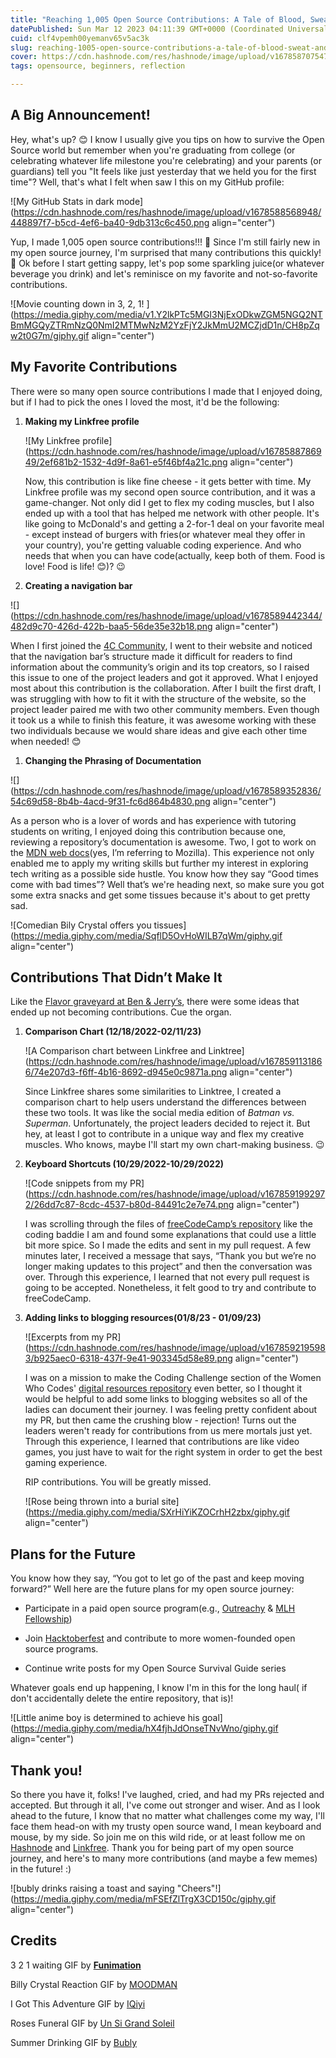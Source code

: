 ```yaml
---
title: "Reaching 1,005 Open Source Contributions: A Tale of Blood, Sweat, and Code"
datePublished: Sun Mar 12 2023 04:11:39 GMT+0000 (Coordinated Universal Time)
cuid: clf4vpemh00yemanv65v5ac3k
slug: reaching-1005-open-source-contributions-a-tale-of-blood-sweat-and-code
cover: https://cdn.hashnode.com/res/hashnode/image/upload/v1678587075477/664658cb-039e-4fd5-9961-39c15218494d.png
tags: opensource, beginners, reflection

---
```


## A Big Announcement!

Hey, what's up? 😊 I know I usually give you tips on how to survive the Open Source world but remember when you're graduating from college (or celebrating whatever life milestone you're celebrating) and your parents (or guardians) tell you "It feels like just yesterday that we held you for the first time"? Well, that's what I felt when saw I this on my GitHub profile:

![My GitHub Stats in dark mode](https://cdn.hashnode.com/res/hashnode/image/upload/v1678588568948/448897f7-b5cd-4ef6-ba40-9db313c6c450.png align="center")

Yup, I made 1,005 open source contributions!!! 🥳 Since I'm still fairly new in my open source journey, I'm surprised that many contributions this quickly! 🥹 Ok before I start getting sappy, let's pop some sparkling juice(or whatever beverage you drink) and let's reminisce on my favorite and not-so-favorite contributions.  

![Movie counting down in 3, 2, 1! ](https://media.giphy.com/media/v1.Y2lkPTc5MGI3NjExODkwZGM5NGQ2NTBmMGQyZTRmNzQ0NmI2MTMwNzM2YzFjY2JkMmU2MCZjdD1n/CH8pZqw2t0G7m/giphy.gif align="center")

## My Favorite Contributions

There were so many open source contributions I made that I enjoyed doing, but if I had to pick the ones I loved the most, it'd be the following:

1. **Making my Linkfree profile**
    
    ![My Linkfree profile](https://cdn.hashnode.com/res/hashnode/image/upload/v1678588786949/2ef681b2-1532-4d9f-8a61-e5f46bf4a21c.png align="center")
    
    Now, this contribution is like fine cheese - it gets better with time. My Linkfree profile was my second open source contribution, and it was a game-changer. Not only did I get to flex my coding muscles, but I also ended up with a tool that has helped me network with other people. It's like going to McDonald's and getting a 2-for-1 deal on your favorite meal - except instead of burgers with fries(or whatever meal they offer in your country), you're getting valuable coding experience. And who needs that when you can have code(actually, keep both of them. Food is love! Food is life! 😊)? 😉
    
2. **Creating a navigation bar**
    

![](https://cdn.hashnode.com/res/hashnode/image/upload/v1678589442344/482d9c70-426d-422b-baa5-56de35e32b18.png align="center")

When I first joined the [4C Community](https://www.4c.rocks/), I went to their website and noticed that the navigation bar’s structure made it difficult for readers to find information about the community’s origin and its top creators, so I raised this issue to one of the project leaders and got it approved. What I enjoyed most about this contribution is the collaboration. After I built the first draft, I was struggling with how to fit it with the structure of the website, so the project leader paired me with two other community members. Even though it took us a while to finish this feature, it was awesome working with these two individuals because we would share ideas and give each other time when needed! 😊

1. **Changing the Phrasing of Documentation**
    

![](https://cdn.hashnode.com/res/hashnode/image/upload/v1678589352836/54c69d58-8b4b-4acd-9f31-fc6d864b4830.png align="center")

As a person who is a lover of words and has experience with tutoring students on writing, I enjoyed doing this contribution because one, reviewing a repository’s documentation is awesome. Two, I got to work on the [MDN web docs](https://developer.mozilla.org/en-US/)(yes, I’m referring to Mozilla). This experience not only enabled me to apply my writing skills but further my interest in exploring tech writing as a possible side hustle. You know how they say “Good times come with bad times”? Well that’s we're heading next, so make sure you got some extra snacks and get some tissues because it's about to get pretty sad.

![Comedian Bily Crystal offers you tissues](https://media.giphy.com/media/SqflD5OvHoWILB7qWm/giphy.gif align="center")

## Contributions That Didn’t Make It

Like the [Flavor graveyard at Ben & Jerry’s](https://www.benjerry.com/flavors/flavor-graveyard), there were some ideas that ended up not becoming contributions. Cue the organ.

1. **Comparison Chart (12/18/2022-02/11/23)**
    
    ![A Comparison chart between Linkfree and Linktree](https://cdn.hashnode.com/res/hashnode/image/upload/v1678591131866/74e207d3-f6ff-4b16-8692-d945e0c9871a.png align="center")
    
    Since Linkfree shares some similarities to Linktree, I created a comparison chart to help users understand the differences between these two tools. It was like the social media edition of *Batman vs. Superman*. Unfortunately, the project leaders decided to reject it. But hey, at least I got to contribute in a unique way and flex my creative muscles. Who knows, maybe I'll start my own chart-making business. 😉
    
2. **Keyboard Shortcuts (10/29/2022-10/29/2022)**
    
    ![Code snippets from my PR](https://cdn.hashnode.com/res/hashnode/image/upload/v1678591992972/26dd7c87-8cdc-4537-b80d-84491c2e7e74.png align="center")
    
    I was scrolling through the files of [freeCodeCamp’s repository](https://github.com/freeCodeCamp/freeCodeCamp) like the coding baddie I am and found some explanations that could use a little bit more spice. So I made the edits and sent in my pull request. A few minutes later, I received a message that says, “Thank you but we’re no longer making updates to this project” and then the conversation was over. Through this experience, I learned that not every pull request is going to be accepted. Nonetheless, it felt good to try and contribute to freeCodeCamp.
    
3. **Adding links to blogging resources(01/8/23 - 01/09/23)**
    
    ![Excerpts from my PR](https://cdn.hashnode.com/res/hashnode/image/upload/v1678592195983/b925aec0-6318-437f-9e41-903345d58e89.png align="center")
    
    I was on a mission to make the Coding Challenge section of the Women Who Codes' [digital resources repository](https://github.com/WomenWhoCode/digital-communities) even better, so I thought it would be helpful to add some links to blogging websites so all of the ladies can document their journey. I was feeling pretty confident about my PR, but then came the crushing blow - rejection! Turns out the leaders weren't ready for contributions from us mere mortals just yet. Through this experience, I learned that contributions are like video games, you just have to wait for the right system in order to get the best gaming experience.
    
    RIP contributions. You will be greatly missed.
    
    ![Rose being thrown into a burial site](https://media.giphy.com/media/SXrHiYiKZOCrhH2zbx/giphy.gif align="center")
    

## Plans for the Future

You know how they say, “You got to let go of the past and keep moving forward?” Well here are the future plans for my open source journey:

* Participate in a paid open source program(e.g., [Outreachy](https://www.outreachy.org/) & [MLH Fellowship](https://fellowship.mlh.io/))
    
* Join [Hacktoberfest](https://hacktoberfest.com/about/) and contribute to more women-founded open source programs.
    
* Continue write posts for my Open Source Survival Guide series
    

Whatever goals end up happening, I know I'm in this for the long haul( if don't accidentally delete the entire repository, that is)!

![Little anime boy is determined to achieve his goal](https://media.giphy.com/media/hX4fjhJdOnseTNvWno/giphy.gif align="center")

## Thank you!

So there you have it, folks! I've laughed, cried, and had my PRs rejected and accepted. But through it all, I've come out stronger and wiser. And as I look ahead to the future, I know that no matter what challenges come my way, I'll face them head-on with my trusty open source wand, I mean keyboard and mouse, by my side. So join me on this wild ride, or at least follow me on [Hashnode](https://chrissycodes.hashnode.dev/) and [Linkfree](https://linkfree.eddiehub.io/CBID2). Thank you for being part of my open source journey, and here's to many more contributions (and maybe a few memes) in the future! :)

![bubly drinks raising a toast and saying "Cheers"!](https://media.giphy.com/media/mFSEfZlTrgX3CD150c/giphy.gif align="center")

## Credits

3 2 1 waiting GIF by [**Funimation**](https://media.giphy.com/media/CH8pZqw2t0G7m/giphy.gif)

Billy Crystal Reaction GIF by [MOODMAN](https://media.giphy.com/media/SqflD5OvHoWILB7qWm/giphy.gif)

I Got This Adventure GIF by [IQiyi](https://media.giphy.com/media/hX4fjhJdOnseTNvWno/giphy.gif)

Roses Funeral GIF by [Un Si Grand Soleil](https://media.giphy.com/media/SXrHiYiKZOCrhH2zbx/giphy.gif)

Summer Drinking GIF by [Bubly](https://media.giphy.com/media/mFSEfZlTrgX3CD150c/giphy.gif)